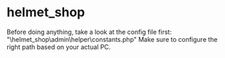 # helmet_shop

Before doing anything, take a look at the config file first: "\helmet_shop\admin\helper\constants.php"
Make sure to configure the right path based on your actual PC.

